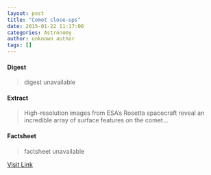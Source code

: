 ```yaml
---
layout: post
title: "Comet close-ups"
date: 2015-01-22 11:17:00
categories: Astronomy
author: unknown author
tags: []
---
```



#### Digest
>digest unavailable

#### Extract
>High-resolution images from ESA’s Rosetta spacecraft reveal an incredible array of surface features on the comet...

#### Factsheet
>factsheet unavailable

[Visit Link](http://www.esa.int/Our_Activities/Space_Science/Rosetta/Highlights/Comet_close-ups)


